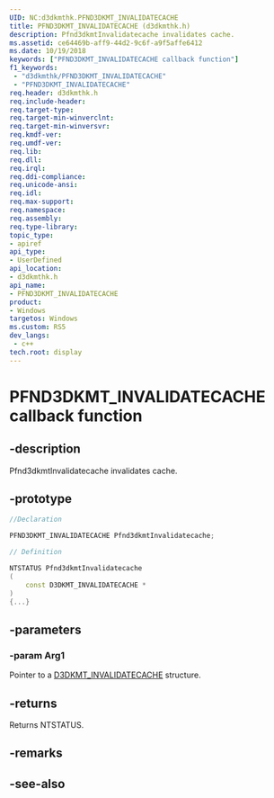 ```yaml
---
UID: NC:d3dkmthk.PFND3DKMT_INVALIDATECACHE
title: PFND3DKMT_INVALIDATECACHE (d3dkmthk.h)
description: Pfnd3dkmtInvalidatecache invalidates cache.
ms.assetid: ce64469b-aff9-44d2-9c6f-a9f5affe6412
ms.date: 10/19/2018
keywords: ["PFND3DKMT_INVALIDATECACHE callback function"]
f1_keywords:
 - "d3dkmthk/PFND3DKMT_INVALIDATECACHE"
 - "PFND3DKMT_INVALIDATECACHE"
req.header: d3dkmthk.h
req.include-header:
req.target-type:
req.target-min-winverclnt:
req.target-min-winversvr:
req.kmdf-ver:
req.umdf-ver:
req.lib:
req.dll:
req.irql: 
req.ddi-compliance:
req.unicode-ansi:
req.idl:
req.max-support:
req.namespace:
req.assembly:
req.type-library: 
topic_type: 
- apiref
api_type: 
- UserDefined
api_location: 
- d3dkmthk.h
api_name: 
- PFND3DKMT_INVALIDATECACHE
product:
- Windows
targetos: Windows
ms.custom: RS5
dev_langs:
 - c++
tech.root: display
---
```


# PFND3DKMT_INVALIDATECACHE callback function

## -description

Pfnd3dkmtInvalidatecache invalidates cache.

## -prototype

```cpp
//Declaration

PFND3DKMT_INVALIDATECACHE Pfnd3dkmtInvalidatecache; 

// Definition

NTSTATUS Pfnd3dkmtInvalidatecache 
(
	const D3DKMT_INVALIDATECACHE *
)
{...}

```

## -parameters

### -param Arg1

Pointer to a [D3DKMT_INVALIDATECACHE](ns-d3dkmthk-_d3dkmt_invalidatecache.md) structure.

## -returns

Returns NTSTATUS.


## -remarks




## -see-also
